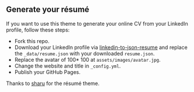 ## Generate your résumé

If you want to use this theme to generate your online CV from your LinkedIn profile, follow these steps:


- Fork this repo. 
- Download your LinkedIn profile via [linkedin-to-json-resume](http://josephjctang.com/linkedin-to-json-resume/) and replace the `_data/resume.json` with your downloaded `resume.json`.
- Replace the avatar of 100* 100 at `assets/images/avatar.jpg`.
- Change the website and title in `_config.yml`.
- Publish your GitHub Pages.


Thanks to [sharu](https://github.com/sharu725/online-cv) for the résumé theme.



